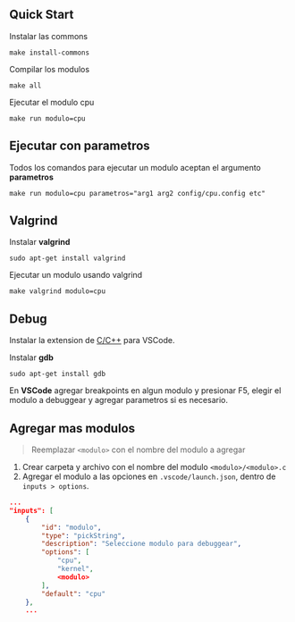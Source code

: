 ## Quick Start

Instalar las commons

```
make install-commons
```

Compilar los modulos

```
make all
```

Ejecutar el modulo cpu

```
make run modulo=cpu
```

## Ejecutar con parametros

Todos los comandos para ejecutar un modulo aceptan el argumento **parametros**

```
make run modulo=cpu parametros="arg1 arg2 config/cpu.config etc"
```

## Valgrind

Instalar **valgrind** 
```
sudo apt-get install valgrind
```

Ejecutar un modulo usando valgrind 

```
make valgrind modulo=cpu
```

## Debug

Instalar la extension de [C/C++](https://marketplace.visualstudio.com/items?itemName=ms-vscode.cpptools) para VSCode.

Instalar **gdb** 
```
sudo apt-get install gdb
```

En **VSCode** agregar breakpoints en algun modulo y presionar F5, elegir el modulo a debuggear y agregar parametros si es necesario.

## Agregar mas modulos

>Reemplazar `<modulo>` con el nombre del modulo a agregar

1. Crear carpeta y archivo con el nombre del modulo `<modulo>/<modulo>.c`
2. Agregar el modulo a las opciones en `.vscode/launch.json`, dentro de 
`inputs > options`.
```json
...
"inputs": [
    {
        "id": "modulo",
        "type": "pickString",
        "description": "Seleccione modulo para debuggear",
        "options": [
            "cpu",
            "kernel",
            <modulo>
        ],
        "default": "cpu"
    },
    ...
```
